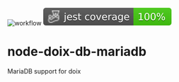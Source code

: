 ![workflow](https://github.com/do-/node-doix-db-mariadb/actions/workflows/main.yaml/badge.svg)
![Jest coverage](./badges/coverage-jest%20coverage.svg)
# node-doix-db-mariadb
MariaDB support for doix
